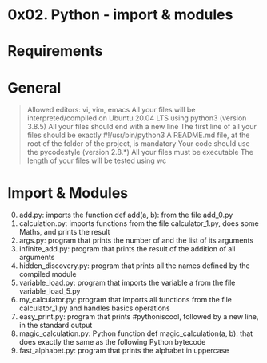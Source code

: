 # 0x02. Python - import & modules

# Requirements

# General

> Allowed editors: vi, vim, emacs
> All your files will be interpreted/compiled on Ubuntu 20.04 LTS using python3 (version 3.8.5)
> All your files should end with a new line
> The first line of all your files should be exactly #!/usr/bin/python3
> A README.md file, at the root of the folder of the project, is mandatory
> Your code should use the pycodestyle (version 2.8.*)
> All your files must be executable
> The length of your files will be tested using wc

# Import & Modules

0. add.py: imports the function def add(a, b): from the file add_0.py
1. calculation.py: imports functions from the file calculator_1.py, does some Maths, and prints the result
2. args.py: program that prints the number of and the list of its arguments
3. infinite_add.py: program that prints the result of the addition of all arguments
4. hidden_discovery.py: program that prints all the names defined by the compiled module
5. variable_load.py: program that imports the variable a from the file variable_load_5.py
100. my_calculator.py: program that imports all functions from the file calculator_1.py and handles basics operations
101. easy_print.py: program that prints #pythoniscool, followed by a new line, in the standard output
102. magic_calculation.py: Python function def magic_calculation(a, b): that does exactly the same as the following Python bytecode
103. fast_alphabet.py: program that prints the alphabet in uppercase
